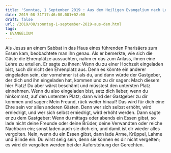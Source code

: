 ```yaml
---
title: 'Sonntag, 1 September 2019 : Aus dem Heiligen Evangelium nach Lukas - Lk 14,1.7-14.'
date: 2019-08-31T17:46:00.001+02:00
draft: false
url: /2019/08/sonntag-1-september-2019-aus-dem.html
tags: 
- EVANGELIUM
---
```


Als Jesus an einem Sabbat in das Haus eines führenden Pharisäers zum Essen kam, beobachtete man ihn genau. Als er bemerkte, wie sich die Gäste die Ehrenplätze aussuchten, nahm er das zum Anlass, ihnen eine Lehre zu erteilen. Er sagte zu ihnen: Wenn du zu einer Hochzeit eingeladen bist, such dir nicht den Ehrenplatz aus. Denn es könnte ein anderer eingeladen sein, der vornehmer ist als du, und dann würde der Gastgeber, der dich und ihn eingeladen hat, kommen und zu dir sagen: Mach diesem hier Platz! Du aber wärst beschämt und müsstest den untersten Platz einnehmen. Wenn du also eingeladen bist, setz dich lieber, wenn du hinkommst, auf den untersten Platz; dann wird der Gastgeber zu dir kommen und sagen: Mein Freund, rück weiter hinauf! Das wird für dich eine Ehre sein vor allen anderen Gästen. Denn wer sich selbst erhöht, wird erniedrigt, und wer sich selbst erniedrigt, wird erhöht werden. Dann sagte er zu dem Gastgeber: Wenn du mittags oder abends ein Essen gibst, so lade nicht deine Freunde oder deine Brüder, deine Verwandten oder reiche Nachbarn ein; sonst laden auch sie dich ein, und damit ist dir wieder alles vergolten. Nein, wenn du ein Essen gibst, dann lade Arme, Krüppel, Lahme und Blinde ein. Du wirst selig sein, denn sie können es dir nicht vergelten; es wird dir vergolten werden bei der Auferstehung der Gerechten.